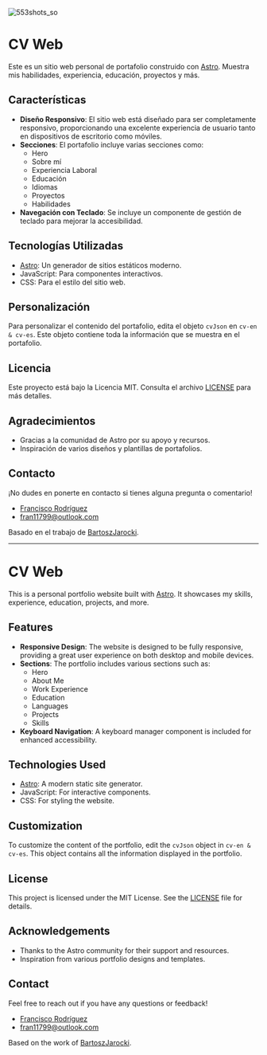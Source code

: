 ![553shots_so](https://github.com/user-attachments/assets/7c7597a3-2fff-43fe-ae90-f5e25b9562db)

# CV Web

Este es un sitio web personal de portafolio construido con [Astro](https://astro.build/). Muestra mis habilidades, experiencia, educación, proyectos y más.

## Características

- **Diseño Responsivo**: El sitio web está diseñado para ser completamente responsivo, proporcionando una excelente experiencia de usuario tanto en dispositivos de escritorio como móviles.
- **Secciones**: El portafolio incluye varias secciones como:
  - Hero
  - Sobre mí
  - Experiencia Laboral
  - Educación
  - Idiomas
  - Proyectos
  - Habilidades
- **Navegación con Teclado**: Se incluye un componente de gestión de teclado para mejorar la accesibilidad.

## Tecnologías Utilizadas

- [Astro](https://astro.build/): Un generador de sitios estáticos moderno.
- JavaScript: Para componentes interactivos.
- CSS: Para el estilo del sitio web.

## Personalización

Para personalizar el contenido del portafolio, edita el objeto `cvJson` en `cv-en & cv-es`. Este objeto contiene toda la información que se muestra en el portafolio.

## Licencia

Este proyecto está bajo la Licencia MIT. Consulta el archivo [LICENSE](LICENSE) para más detalles.

## Agradecimientos

- Gracias a la comunidad de Astro por su apoyo y recursos.
- Inspiración de varios diseños y plantillas de portafolios.

## Contacto

¡No dudes en ponerte en contacto si tienes alguna pregunta o comentario!

- [Francisco Rodríguez](https://professional-portfolio-nine.vercel.app/)
- [fran11799@outlook.com](mailto:fran11799@outlook.com)

Basado en el trabajo de [BartoszJarocki](https://github.com/BartoszJarocki/cv).

---

# CV Web

This is a personal portfolio website built with [Astro](https://astro.build/). It showcases my skills, experience, education, projects, and more.

## Features

- **Responsive Design**: The website is designed to be fully responsive, providing a great user experience on both desktop and mobile devices.
- **Sections**: The portfolio includes various sections such as:
  - Hero
  - About Me
  - Work Experience
  - Education
  - Languages
  - Projects
  - Skills
- **Keyboard Navigation**: A keyboard manager component is included for enhanced accessibility.

## Technologies Used

- [Astro](https://astro.build/): A modern static site generator.
- JavaScript: For interactive components.
- CSS: For styling the website.

## Customization

To customize the content of the portfolio, edit the `cvJson` object in `cv-en & cv-es`. This object contains all the information displayed in the portfolio.

## License

This project is licensed under the MIT License. See the [LICENSE](LICENSE) file for details.

## Acknowledgements

- Thanks to the Astro community for their support and resources.
- Inspiration from various portfolio designs and templates.

## Contact

Feel free to reach out if you have any questions or feedback!

- [Francisco Rodríguez](https://professional-portfolio-nine.vercel.app/)
- [fran11799@outlook.com](mailto:fran11799@outlook.com)

Based on the work of [BartoszJarocki](https://github.com/BartoszJarocki/cv).
